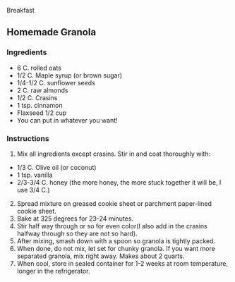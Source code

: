 Breakfast

## Homemade Granola

### Ingredients

- 6 C. rolled oats
- 1/2 C. Maple syrup (or brown sugar)
- 1/4-1/2 C. sunflower seeds
- 2 C. raw almonds
- 1/2 C. Crasins
- 1 tsp. cinnamon
- Flaxseed 1/2 cup
- You can put in whatever you want!

### Instructions

1. Mix all ingredients except crasins. Stir in and coat thoroughly with:

- 1/3 C. Olive oil (or coconut)
- 1 tsp. vanilla
- 2/3-3/4 C. honey (the more honey, the more stuck together it will be, I use 3/4 C.) 

2. Spread mixture on greased cookie sheet or parchment paper-lined cookie sheet.  
3. Bake at 325 degrees for 23-24 minutes.  
4. Stir half way through or so for even color(I also add in the crasins halfway through so they are not so hard). 
5. After mixing, smash down with a spoon so granola is tightly packed. 
6. When done, do not mix, let set for chunky granola. If you want more separated granola, mix right away. Makes about 2 quarts.  
7. When cool, store in sealed container for 1-2 weeks at room temperature, longer in the refrigerator. 
